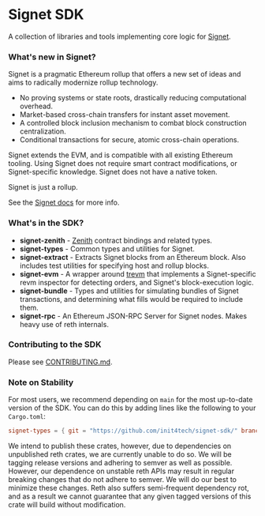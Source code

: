 # Signet SDK

A collection of libraries and tools implementing core logic for
[Signet].

### What's new in Signet?

Signet is a pragmatic Ethereum rollup that offers a new set of ideas and aims
to radically modernize rollup technology.

- No proving systems or state roots, drastically reducing computational
  overhead.
- Market-based cross-chain transfers for instant asset movement.
- A controlled block inclusion mechanism to combat block construction
  centralization.
- Conditional transactions for secure, atomic cross-chain operations.

Signet extends the EVM, and is compatible with all existing Ethereum tooling.
Using Signet does not require smart contract modifications, or Signet-specific
knowledge. Signet does not have a native token.

Signet is just a rollup.

See the [Signet docs] for more info.

### What's in the SDK?

- **signet-zenith** - [Zenith] contract bindings and related types.
- **signet-types** - Common types and utilities for Signet.
- **signet-extract** - Extracts Signet blocks from an Ethereum block. Also
  includes test utilities for specifying host and rollup blocks.
- **signet-evm** - A wrapper around [trevm] that implements a Signet-specific
  revm inspector for detecting orders, and Signet's block-execution logic.
- **signet-bundle** - Types and utilities for simulating bundles of Signet
  transactions, and determining what fills would be required to include them.
- **signet-rpc** - An Ethereum JSON-RPC Server for Signet nodes. Makes heavy
  use of reth internals.

### Contributing to the SDK

Please see [CONTRIBUTING.md](CONTRIBUTING.md).

### Note on Stability

For most users, we recommend depending on `main` for the most up-to-date
version of the SDK. You can do this by adding lines like the following to your
`Cargo.toml`:

```toml
signet-types = { git = "https://github.com/init4tech/signet-sdk/" branch = "main"}
```

We intend to publish these crates, however, due to dependencies on unpublished
reth crates, we are currently unable to do so. We will be tagging release
versions and adhering to semver as well as possible. However, our dependence on
unstable reth APIs may result in regular breaking changes that do not adhere to
semver. We will do our best to minimize these changes. Reth also suffers
semi-frequent dependency rot, and as a result we cannot guarantee that
any given tagged versions of this crate will build without modification.

[Signet]: https://signet.sh
[trevm]: https://docs.rs/trevm/latest/trevm/
[Signet docs]: https://docs.signet.sh
[Zenith]: https://github.com/init4tech/zenith

